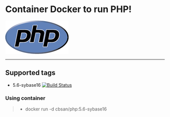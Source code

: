 Container Docker to run PHP!
===================

![PHP Logo](https://raw.githubusercontent.com/docker-library/docs/01c12653951b2fe592c1f93a13b4e289ada0e3a1/php/logo.png)

----------


Supported tags
-------------

 - 5.6-sybase16 [![Build Status](https://travis-ci.org/cbsan/docker-php.svg?branch=php5.6-sybase16)](https://travis-ci.org/cbsan/docker-php)

### Using container

> - docker run -d cbsan/php:5.6-sybase16
